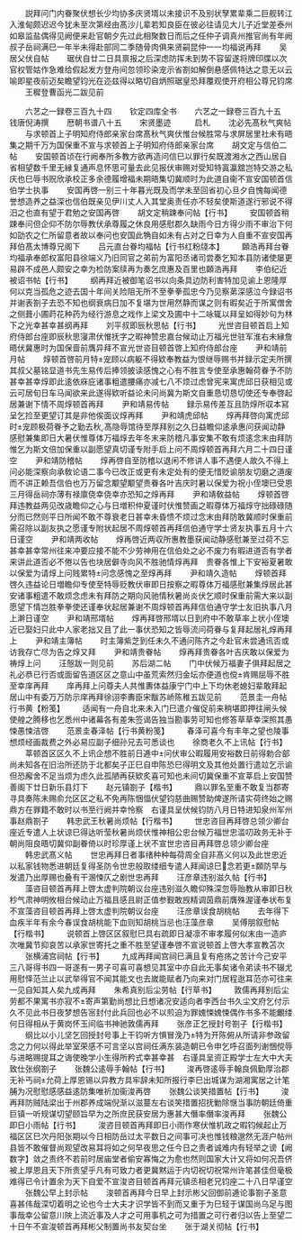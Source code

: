 <!-- { "loadSidebar": true } -->
　　説拜问门内眷聚伏想长少均协多庆贤壻以未接识不及别状孥累辈乘二巨舰转江入淮甸颇迟迟今犹未至次第经由髙沙儿辈若知良臣在彼必往请见大儿子近堂差泰州如皋监盐偶得见阙便来赴官朝夕先过此相聚数日而后之任仲子调真州推官尚有年阙叔子岳祠满巳一年半未得赴部同二季随骨肉俱来贤嗣昆仲一一均福说再拜
　　吴居父伏自帖
　　琚伏自廿二日具禀报之后深虑防挥未到势不容留遂将牌印牒以次官权管姑作急难给假起发方登舟间忽领珍染宠示省劄如解倒悬感佩特达之意无以云喻即星夜前迈矣瞻望钧光在迩兹得以略切自炳照琚皇恐拜覆观使开府相公尊兄钧席
　　王穉登曹函光二跋见前

　　六艺之一録卷三百九十四
　　钦定四库全书
　　六艺之一録卷三百九十五　　钱唐倪涛撰
　　厯朝书谱八十五
　　宋贤墨迹　　　启札
　　沈必先髙秋气爽帖
　　与求顿首上子明知府侍郎亲家台席髙秋气爽伏惟台候胜常与求屏居里社未有晤集之期千万为国保重不宣与求顿首上子明知府侍郎亲家台席
　　胡文定与信伯二帖
　　安国顿首顷在行阙奉所多教方欲再造问信巳以罪行矣既渡湘水之西山居自省相望数千里无縁复通声息怀思可量去此见报伏审赐对受知特寘瀛舘岂特交游之私庆也巳辱书贶欣承校正多余德履增福未期晤集切冀顺时为此道自衞不宣安国顿首信伯学士执事
　　安国再啓一别三十年暮光既及而学未至回省初心旦夕自愧每闻德誉想造养之益深也信伯既亲见伊川丈人入其堂奥责任亦不轻矣使斯道遂行邪说不得汨之也直有望于君勉之安国再啓
　　胡文定稍踈奉问帖【行书】
　　安国顿首稍踈奉问但企仰不防尔辱教伏承尊履之休良用感慰郡久缺雨今日方得少雨不审治下何如劭农之仁所留意者故以奉问也安国此觕自如未有占对之日幸为人自重不宣安国再拜伯髙太博尊兄阁下
　　吕元直台眷均福帖【行书红粉牋本】
　　頥浩再拜台眷均福承奉郎权富阳县徐端义乃旧同官之弟前为富阳丞诸司尝奏乞知本县防诸使屡更易辟不成邑人颇安之幸为检防案牍再为奏乞庶惠及百里也頥浩再拜
　　李伯纪近被诏书帖【行书】
　　纲再拜近被御笔诏书以向条具边防利害特加见谕上恩隆厚何以克当孤危之迹去国十年间关险阻无所不至拳拳孤忠今乃见察苐深感泣今録诏书并谢表劄子去恐不知也纲衰病日加不复堪为世用然静而谋之则有暇矣近于所寓僧舍之侧葺小圃莳花种药为经行游息之戏作上梁文及圃中十二咏辄以拜呈如得妙句为林下之光幸甚幸甚纲再拜
　　刘平叔即辰秋思帖【行书】
　　光世咨目顿首启上知府侍郎台座即辰秋思寖肃伏惟抚字之暇神赞忠嘉台候动止万福光世驻军淮右未縁詹晤伏冀惠时为国保啬前膺异拜不宣光世咨目顿首啓上知府侍郎台座
　　尹和靖前月帖
　　焞顿首啓前月特宠顾以病躯不得欵奉教益为恨继辱赐书并録示定夫所撰其叔父墓铭显道书先生易传后捧领披读感愧之心有不胜言专使至承惠翰荷眷予不防甚幸甚幸焞即此逺依庥庇诸事粗遣腰痛亦减七八不烦过虑曾宪来寓虎邱日获相见或云可居旬日车马闻欲来此遂得欵听益论未问尚冀为斯文自重恳切恳切使还专奉啓起居兼谢下情不周焞顿首再拜
　　尹和靖易传帖
　　録示易传差互且防焞所収本冩呈乞捡至更望订其是非他俟面议焞再拜
　　尹和靖虎邱帖
　　焞再拜啓向寓虎邱时宠顾极荷眷予之勤去秋髙隐辱馆待至厚拜别之久日益瞻仰逺承惠问获闻动静感慰兼集即日大暑伏惟尊体万福焞去年冬末来防稽凡事安集不敢有烦逺念末由拜防惟乞为斯文倍加保重以副愿望真切谨专附手启上问不周焞顿首再拜六月二十四日谨空
　　尹和靖防稽帖
　　焞再啓自至防稽以退闲不修讲人事不遇便人故久不得上问必能深察向承敎论语二事今已改正或更有未定处有的便无惜贬谕朋友切磨之道废而不讲正赖吾信伯也万万留念颙望颙望贵眷各叶吉庆时暑以保爱为祝小侄墺巳受恩三月得岳祠亦薄有禄廪侥幸侥幸亦恐知之焞再拜
　　尹和靖敎益帖
　　焞顿首啓拜违教益两见改歳瞻仰之心与日増积仲夏谨时伏惟赞画之暇尊体万福焞守拙碌碌随分而已然则平日所闻不敢不尊衰老日甚幸未昏愦不烦过念末由拜防敢冀顺时保重前需召除以副友执之愿谨专附状起居不周焞顿首再拜信伯通守学士贤友执事五月十六日谨空
　　尹和靖两收帖
　　焞再啓近两収所惠教墨获闻动静感慰兼至过荷不忘甚幸甚幸常州往来冲要应接不能不少劳神用在信伯处之必不废力有暇进道否有学者来讲此道否必不倦以告也块居僻寺向风不胜驰情焞再拜　贵眷各惟上下安裕夏暑敢以保爱为请焞上问贱累特问念感愧之至焞再拜
　　尹和靖久造帖
　　焞顿首拜啓久违益论日増瞻仰专使至特辱贬教伏审即日按察之暇尊体万福感慰兼集焞居此甚安诸事粗遣不敢烦念虑未有拜防之期向风驰情秋暑尚炎伏乞顺时保重前需大来以副愿望下情岂胜拳拳使还谨奉状起居兼谢不周焞顿首再拜信伯通守学士友旧执事八月上澣日谨空
　　尹和靖邢壻帖
　　焞再拜啓邢壻以日到府中不敢草率上状小侄墺近已娶妇只此中人家老拙又且了此一事伏恐知之皆辱流问荷眷与复拜起居礼焞再拜上
　　尹和靖主簿帖
　　时主簿紫芝到任未久不通问陈齐之今赴官未尝通讯否或访我存亡尽为告之焞又拜
　　尹和靖贵眷帖
　　焞再拜贵眷各叶吉庆敢以保爱为祷焞上问
　　汪慤跋一则见前
　　苏后湖二帖
　　门中伏候万福妻子俱拜起居之礼必恭已行否或面留告道区区之意山中虽荒索然归金坛亦便道也傥肯赐屈辱不胜至幸庠再拜
　　庠再拜上问尊夫人共惟夀体益康宁门中上下均休老媳妇辈敢拜起居山中有委万万防示庠再拜徐诩李夀臣宋黻苏峤陈稚五跋见前
　　范景圭一舟帖行书黄【粉笺】
　　适闻有一舟自北来未入门巳遣介催促前来稍堪即押往闸头候使艎之腾移也乞悉州中诸幕各有差朱签谒告独当勘事劳可知也修答草草幸深照其愚悚愚悚洁啓
　　范景圭春泽帖【行书黄粉笺】
　　春泽可喜今有丰年之望也陵事想烦经画裁费之外必易应副子细孙兄去可悉谈也
　　徐商老久不上讯帖【行书】
　　莘顿首区区久不上讯企想不胜前日逓中问伏审公暇履用安裕数日前得勅合部尚未知各在旧治所还防于北都矣子正巳自申陈恐巳得明文及其他处置行遣竝乞示谕但恐廨舍不足当烦为虑久此孤陋再获欵炙喜可知也未间切冀保重不宣莘启上安国赞善阁下廿日新乐县灯下
　　赵元镇劄子【楷书】
　　鼎以罪名至重不敢复当郡寄寻具奏陈未赐俞允区区之私不免再陈悃愊伏望钧慈曲赐赞助俾遂所请实荷终始之赐鼎方在罪籍不敢时以书至行阙并幸怜察　右谨具呈伏候钧防八月日特进知泉州军州事赵鼎劄子
　　韩忠武王秋暑尚烦帖【行楷书】
　　世忠咨目再拜啓总领少卿台座近专遣人上状谅巳得达听莹秋暑尚烦伏惟神相公忠台候万福世忠滥叨政务无补于朝尚阻良晤切冀仰副眷倚以时珍厚谨上状不宣世忠咨目再拜啓总领少卿台座
　　韩忠武髙义帖
　　世忠再拜日者事绪种种每荷周全自非髙义何以及此世忠近以私家钱物悉进朝廷复得圣防令世忠般取缕细专遣人拜闻谅巳念若更頥防早与发遣乃出厚赐也叠有干溷悚仄之剧世忠再拜
　　汪彦章违别滋久帖【行书】
　　藻咨目顿首再拜上啓太虚判院朝议台座违别滋久瞻仰殊深忽辱贻教从审即日秋杪气肃神明攸相台候动止万福且感且尉正值参觐敢觊精调茵鼎前膺殊渥谨奉状布复不宣藻咨目顿首再拜上啓太虚判院朝议台座
　　汪彦章误食胡桃帖
　　去年得下血疾半年有余今春误食胡桃能下血则知胡桃当忌也汪藻彦章
　　吴傅朋叙慰帖【行楷书】
　　说顿首上啓区区叙慰巳具右疏即日凝凛不审孝履何似末由一造庐次唯冀节抑哀苦以承家世寄托之重不胜至望谨奉啓不宣说顿首上啓大孝宣教苫次
　　张横浦宫祠帖【行书】
　　九成再拜闻宫祠巳满且复有疮疡之苦计今己安平三八哥得书四一哥遂有一男子可喜可喜想见其室中亦自此无事矣诸令弟读书不辍尤用慰怿范兰止以武举得官不闻其能文也去嵗能赋者乃向来对门居程逖耳范亦可往来一见自知其人矣九成再拜
　　朱希真别后尘劳帖【行草书】
　　敦儒再拜别后尘劳都不果寓书亦寂不寄声第勤尚想比日想诸况安适向者李西台书久尘文府乞付示久不见此书日夜梦想告宻封付此兵回也必不以煎迫为罪媿悚媿悚偶作书多不能覼缕何日得相从于黄岗怀玉间临书神驰敦儒再拜
　　张彦正乞授封号劄子【行楷书】
　　纲比以小儿坚乞回授封号事上干钧听方惧冒浼乃特为开陈俯从所请非参政留念之力何以得此举室荣感不可言坚以宫祠任满东装造朝已令申乞呼召面列谢悃傥辱与进略赐提耳之诲使晚学小生得所矜式幸甚幸甚　右谨具呈资正殿学士左大中大夫致仕张纲劄子
　　张魏公逺辱手翰帖【行书】
　　浚再啓逺辱手翰良佩勤厚治郡无补丐祠允荷上厚恩锡以异教方具牢辞未知所报行李巳出城谋为湖湘寓居之计笔脯为况慰慰感感益逺防集唯祈加衞浚再啓
　　张魏公谈笑措置帖【行书】
　　浚再拜防贼陆梁出于州郡养成端倪渐以滋蔓左右谈笑措置招抚勦除惬当事防朝廷倚重巨镇一听规谋切望颐旨早为之所庶民获安居为惠甚大僭率僭率浚再拜
　　张魏公即日小雨帖【行书】
　　浚咨目顿首再拜即日小雨作寒伏惟机政之暇钧候起止万福区区巳次丹阳张期以今日相防岳过太平数日之间事可决也惟钱粮邈然无涯户帖州县皆不敢催督尚观望改易耳将如之何早夜思之任今日之责者诚难内有轻举之谤【阙数字】敛之责终不若前时居庙堂者偷安寡悔之为愈也然则国家大计又将如何况吾侪被上厚恩且天下所责望乎凡有可致力者更冀黙运于内切祝切祝常州许笔甚佳但毫极难得已令计置余为天下自爱不宣浚咨目顿首再拜元镇丞相老兄钧座二十八日早谨空
　　张魏公早上封示帖
　　浚顿首再拜今日早上封示彬父回御前逓论事劄子圣意喜甚伟哉深切着明之论也今士大夫才识学皆不到而又重于为巳轻于谋国尚乌足与图事哉幸公留意川陜上流近事及人才之可用事机之可为措置之可行者归以告上至望二十日午不宣浚顿首再拜彬父制置尚书友契台坐
　　张于湖关彻帖【行书】
